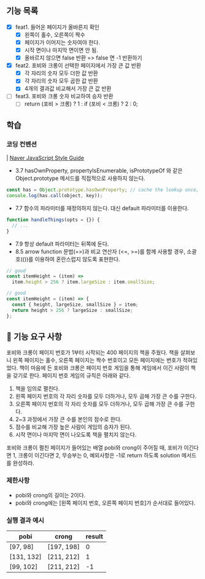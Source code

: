 ## 기능 목록

- [x] feat1. 들어온 페이지가 올바른지 확인
  - [x] 왼쪽이 홀수, 오른쪽이 짝수
  - [x] 페이지가 이어지는 숫자여야 한다.
  - [x] 시작 면이나 마지막 면이면 안 됨.
  - [x] 올바르지 않으면 false 반환 => false 면 -1 반환하기
- [x] feat2. 포비와 크롱이 선택한 페이지에서 가장 큰 값 반환
  - [x] 각 자리의 숫자 모두 더한 값 반환
  - [x] 각 자리의 숫자 모두 곱한 값 반환
  - [x] 4개의 결과값 비교해서 가장 큰 값 반환
- [ ] feat3. 포비와 크롱 숫자 비교하여 승자 반환
  - [ ] return (포비 > 크롱) ? 1 : if (포비 < 크롱) ? 2 : 0;

## 학습

### 코딩 컨벤션

| [Naver JavaScript Style Guide](https://github.com/naver/eslint-config-naver/blob/master/STYLE_GUIDE.md#functions)

- 3.7 hasOwnProperty, propertyIsEnumerable, isPrototypeOf 와 같은 Object.prototype 메서드를 직접적으로 사용하지 않는다.

```javascript
const has = Object.prototype.hasOwnProperty; // cache the lookup once, in module scope.
console.log(has.call(object, key));
```

- 7.7 함수의 파라미터를 재정의하지 않는다. 대신 default 파라미터를 이용한다.

```javascript
function handleThings(opts = {}) {
  // ...
}
```

- 7.9 항상 default 파라미터는 뒤쪽에 둔다.
- 8.5 arrow function 문법(=>)과 비교 연산자 (<=, >=)를 함께 사용할 경우, 소괄호(())를 이용하여 혼란스럽지 않도록 표현한다.

```javascript
// good
const itemHeight = (item) =>
  item.height > 256 ? item.largeSize : item.smallSize;

// good
const itemHeight = (item) => {
  const { height, largeSize, smallSize } = item;
  return height > 256 ? largeSize : smallSize;
};
```

## 🚀 기능 요구 사항

포비와 크롱이 페이지 번호가 1부터 시작되는 400 페이지의 책을 주웠다. 책을 살펴보니 왼쪽 페이지는 홀수, 오른쪽 페이지는 짝수 번호이고 모든 페이지에는 번호가 적혀있었다. 책이 마음에 든 포비와 크롱은 페이지 번호 게임을 통해 게임에서 이긴 사람이 책을 갖기로 한다. 페이지 번호 게임의 규칙은 아래와 같다.

1. 책을 임의로 펼친다.
2. 왼쪽 페이지 번호의 각 자리 숫자를 모두 더하거나, 모두 곱해 가장 큰 수를 구한다.
3. 오른쪽 페이지 번호의 각 자리 숫자를 모두 더하거나, 모두 곱해 가장 큰 수를 구한다.
4. 2~3 과정에서 가장 큰 수를 본인의 점수로 한다.
5. 점수를 비교해 가장 높은 사람이 게임의 승자가 된다.
6. 시작 면이나 마지막 면이 나오도록 책을 펼치지 않는다.

포비와 크롱이 펼친 페이지가 들어있는 배열 pobi와 crong이 주어질 때, 포비가 이긴다면 1, 크롱이 이긴다면 2, 무승부는 0, 예외사항은 -1로 return 하도록 solution 메서드를 완성하라.

### 제한사항

- pobi와 crong의 길이는 2이다.
- pobi와 crong에는 [왼쪽 페이지 번호, 오른쪽 페이지 번호]가 순서대로 들어있다.

### 실행 결과 예시

| pobi       | crong      | result |
| ---------- | ---------- | ------ |
| [97, 98]   | [197, 198] | 0      |
| [131, 132] | [211, 212] | 1      |
| [99, 102]  | [211, 212] | -1     |
